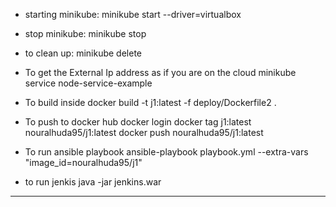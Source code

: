 - starting minikube:
minikube start --driver=virtualbox

- stop minikube:
minikube stop

- to clean up:
minikube delete


- To get the External Ip address as if you are on the cloud
minikube service node-service-example

- To build inside
docker build -t j1:latest -f deploy/Dockerfile2 .


- To push to docker hub
docker login
docker tag j1:latest nouralhuda95/j1:latest
docker push nouralhuda95/j1:latest

- To run ansible playbook
ansible-playbook playbook.yml --extra-vars "image_id=nouralhuda95/j1"


- to run jenkis
java -jar jenkins.war


















------------------------
